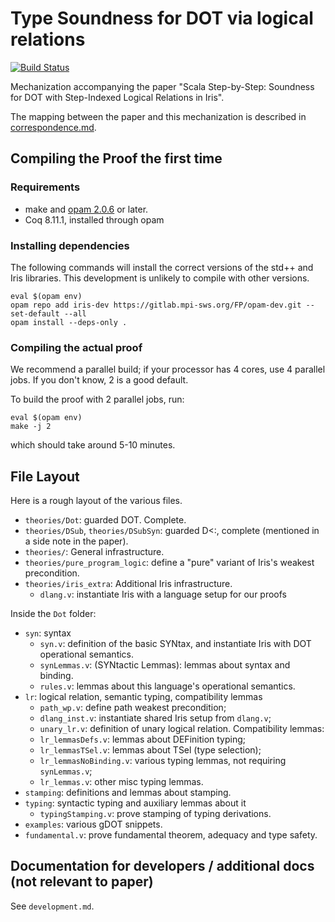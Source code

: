 # Type Soundness for DOT via logical relations 

[![Build Status](https://travis-ci.org/Blaisorblade/dot-iris.svg?branch=master)](https://travis-ci.org/Blaisorblade/dot-iris)

Mechanization accompanying the paper "Scala Step-by-Step: Soundness for
DOT with Step-Indexed Logical Relations in Iris".

The mapping between the paper and this mechanization is described in
[correspondence.md](correspondence.md).

## Compiling the Proof the first time
### Requirements
- make and [opam 2.0.6](https://opam.ocaml.org/doc/Install.html) or later.
- Coq 8.11.1, installed through opam

### Installing dependencies

The following commands will install the correct versions of the std++ and Iris libraries.
This development is unlikely to compile with other versions.
```shell
eval $(opam env)
opam repo add iris-dev https://gitlab.mpi-sws.org/FP/opam-dev.git --set-default --all
opam install --deps-only .
```

### Compiling the actual proof

We recommend a parallel build; if your processor has 4 cores, use 4 parallel jobs.
If you don't know, 2 is a good default.

To build the proof with 2 parallel jobs, run:

```shell
eval $(opam env)
make -j 2
```

which should take around 5-10 minutes.

## File Layout

Here is a rough layout of the various files.

* `theories/Dot`: guarded DOT. Complete.
* `theories/DSub`, `theories/DSubSyn`: guarded D<:, complete (mentioned in a
  side note in the paper).
* `theories/`: General infrastructure.
* `theories/pure_program_logic`: define a "pure" variant of Iris's weakest
  precondition.
* `theories/iris_extra`: Additional Iris infrastructure.
  - `dlang.v`: instantiate Iris with a language setup for our proofs

Inside the `Dot` folder:
* `syn`: syntax
  - `syn.v`: definition of the basic SYNtax, and instantiate Iris with DOT
    operational semantics.
  - `synLemmas.v`: (SYNtactic Lemmas): lemmas about syntax and binding.
  - `rules.v`: lemmas about this language's operational semantics.
* `lr`: logical relation, semantic typing, compatibility lemmas
  - `path_wp.v`: define path weakest precondition;
  - `dlang_inst.v`: instantiate shared Iris setup from `dlang.v`;
  - `unary_lr.v`: definition of unary logical relation.
  Compatibility lemmas:
  - `lr_lemmasDefs.v`: lemmas about DEFinition typing;
  - `lr_lemmasTSel.v`: lemmas about TSel (type selection);
  - `lr_lemmasNoBinding.v`: various typing lemmas, not requiring `synLemmas.v`;
  - `lr_lemmas.v`: other misc typing lemmas.
* `stamping`: definitions and lemmas about stamping.
* `typing`: syntactic typing and auxiliary lemmas about it
  - `typingStamping.v`: prove stamping of typing derivations.
* `examples`: various gDOT snippets.
* `fundamental.v`: prove fundamental theorem, adequacy and type safety.

## Documentation for developers / additional docs (not relevant to paper)

See `development.md`.
